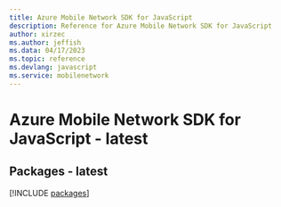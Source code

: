 ```yaml
---
title: Azure Mobile Network SDK for JavaScript
description: Reference for Azure Mobile Network SDK for JavaScript
author: xirzec
ms.author: jeffish
ms.data: 04/17/2023
ms.topic: reference
ms.devlang: javascript
ms.service: mobilenetwork
---
```

# Azure Mobile Network SDK for JavaScript - latest
## Packages - latest
[!INCLUDE [packages](mobile-network-index.md)]